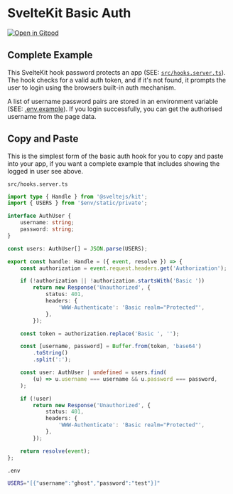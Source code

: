 # SvelteKit Basic Auth

[![Open in Gitpod](https://gitpod.io/button/open-in-gitpod.svg)](https://gitpod.io/#https://github.com/ghostdevv/sveltekit-basic-auth)
<!-- [![Open in SvelteLab](https://docs.sveltelab.dev/button/dark_short.svg)](https://sveltelab.dev/github.com/ghostdevv/sveltekit-basic-auth) -->

## Complete Example

This SvelteKit hook password protects an app (SEE: [`src/hooks.server.ts`](./src/hooks.server.ts)). The hook checks for a valid auth token, and if it's not found, it prompts the user to login using the browsers built-in auth mechanism.

A list of username password pairs are stored in an environment variable (SEE: [.env.example](./.env.example)). If you login successfully, you can get the authorised username from the page data.

## Copy and Paste

This is the simplest form of the basic auth hook for you to copy and paste into your app, if you want a complete example that includes showing the logged in user see above.

`src/hooks.server.ts`
```ts
import type { Handle } from '@sveltejs/kit';
import { USERS } from '$env/static/private';

interface AuthUser {
    username: string;
    password: string;
}

const users: AuthUser[] = JSON.parse(USERS);

export const handle: Handle = ({ event, resolve }) => {
    const authorization = event.request.headers.get('Authorization');

    if (!authorization || !authorization.startsWith('Basic '))
        return new Response('Unauthorized', {
            status: 401,
            headers: {
                'WWW-Authenticate': 'Basic realm="Protected"',
            },
        });

    const token = authorization.replace('Basic ', '');

    const [username, password] = Buffer.from(token, 'base64')
        .toString()
        .split(':');

    const user: AuthUser | undefined = users.find(
        (u) => u.username === username && u.password === password,
    );

    if (!user)
        return new Response('Unauthorized', {
            status: 401,
            headers: {
                'WWW-Authenticate': 'Basic realm="Protected"',
            },
        });

    return resolve(event);
};
```

`.env`
```bash
USERS="[{"username":"ghost","password":"test"}]"
```